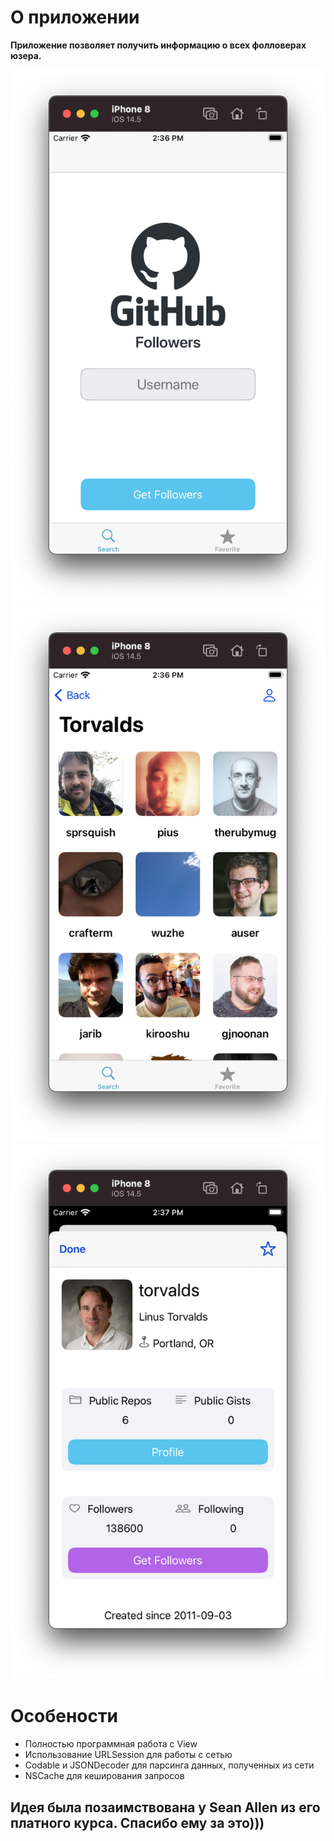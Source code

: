 #  О приложении

**Приложение позволяет получить информацию о всех фолловерах юзера.**

![SearchView](Screenshots/Pic1.png)
![FollowersView](Screenshots/Pic2.png)
![UserView](Screenshots/Pic3.png)


# Особености

* Полностью программная работа с View
* Использование URLSession для работы с сетью
* Codable и JSONDecoder для парсинга данных, полученных из сети
* NSCache для кеширования запросов


## Идея была позаимствована у Sean Allen из его платного курса. Спасибо ему за это)))

